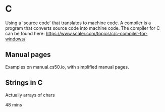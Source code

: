# C
Using a 'source code' that translates to machine code.
A compiler is a program that converts source code into machine code.
The compiler for C can be found here: https://www.scaler.com/topics/c/c-compiler-for-windows/

## Manual pages
Examples on manual.cs50.io, with simplified manual pages.

## Strings in C
Actually arrays of chars

48 mins